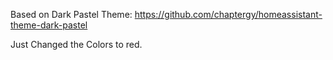 Based on Dark Pastel Theme:
https://github.com/chaptergy/homeassistant-theme-dark-pastel

Just Changed the Colors to red.
